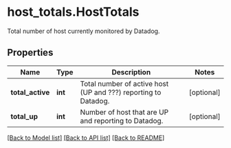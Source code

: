 # host_totals.HostTotals

Total number of host currently monitored by Datadog.
## Properties
Name | Type | Description | Notes
------------ | ------------- | ------------- | -------------
**total_active** | **int** | Total number of active host (UP and ???) reporting to Datadog. | [optional] 
**total_up** | **int** | Number of host that are UP and reporting to Datadog. | [optional] 

[[Back to Model list]](../README.md#documentation-for-models) [[Back to API list]](../README.md#documentation-for-api-endpoints) [[Back to README]](../README.md)


